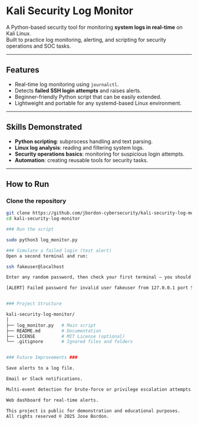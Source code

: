 # Kali Security Log Monitor

A Python-based security tool for monitoring **system logs in real-time** on Kali Linux.  
Built to practice log monitoring, alerting, and scripting for security operations and SOC tasks.

---

## Features
- Real-time log monitoring using `journalctl`.
- Detects **failed SSH login attempts** and raises alerts.
- Beginner-friendly Python script that can be easily extended.
- Lightweight and portable for any systemd-based Linux environment.

---

## Skills Demonstrated
- **Python scripting**: subprocess handling and text parsing.
- **Linux log analysis**: reading and filtering system logs.
- **Security operations basics**: monitoring for suspicious login attempts.
- **Automation**: creating reusable tools for security tasks.

---

## How to Run

### Clone the repository
```bash
git clone https://github.com/jbordon-cybersecurity/kali-security-log-monitor.git
cd kali-security-log-monitor

### Run the script

sudo python3 log_monitor.py

### Simulate a failed login (test alert)
Open a second terminal and run:

ssh fakeuser@localhost

Enter any random password, then check your first terminal — you should see an alert like:

[ALERT] Failed password for invalid user fakeuser from 127.0.0.1 port 50550 ssh2


### Project Structure

kali-security-log-monitor/
│
├── log_monitor.py   # Main script
├── README.md        # Documentation
├── LICENSE          # MIT License (optional)
└── .gitignore       # Ignored files and folders


### Future Improvements ###

Save alerts to a log file.

Email or Slack notifications.

Multi-event detection for brute-force or privilege escalation attempts.

Web dashboard for real-time alerts.

This project is public for demonstration and educational purposes.
All rights reserved © 2025 Jose Bordon.
